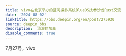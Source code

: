 ```yaml
---
title: vivo在北京举办的蓝河操作系统BlueOS技术沙龙Rust交流
date: '2024-08-02'
linkTitle: https://bbs.deepin.org/en/post/275930
source: deepin_bbs
description:  流浪的加菲 
disable_comments: true
---
```

7月27号，vivo
